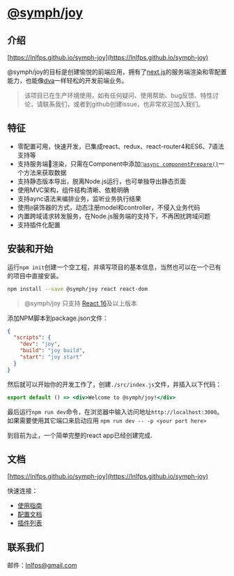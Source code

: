 
# [@symph/joy](https://lnlfps.github.io/symph-joy)

## 介绍

[https://lnlfps.github.io/symph-joy](https://lnlfps.github.io/symph-joy)

@symph/joy的目标是创建愉悦的前端应用，拥有了[next.js](https://github.com/zeit/next.js)的服务端渲染和零配置能力，也能像[dva](https://github.com/dvajs/dva)一样轻松的开发前端业务。

> 该项目已在生产环境使用，如有任何疑问、使用帮助、bug反馈、特性讨论，请联系我们，或者到github创建issue，也非常欢迎加入我们。

## 特征

- 零配置可用，快速开发，已集成react、redux、react-router4和ES6、7语法支持等
- 支持服务端渲染，只需在Component中添加[`async componentPrepare()`](https://lnlfps.github.io/symph-joy/#/getting-started?id=controller)一个方法来获取数据
- 支持静态版本导出，脱离Node.js运行，也可单独导出静态页面
- 使用MVC架构，组件结构清晰、依赖明确
- 支持aync语法来编排业务，监听业务执行结果
- 使用`@`装饰器的方式，动态注册model和controller，不侵入业务代码
- 内置跨域请求转发服务，在Node.js服务端的支持下，不再困扰跨域问题
- 支持插件化配置

## 安装和开始

运行`npm init`创建一个空工程，并填写项目的基本信息，当然也可以在一个已有的项目中直接安装。

```bash
npm install --save @symph/joy react react-dom
```

> @symph/joy 只支持 [React 16](https://reactjs.org/blog/2017/09/26/react-v16.0.html)及以上版本

添加NPM脚本到package.json文件：

```json
{
  "scripts": {
    "dev": "joy",
    "build": "joy build",
    "start": "joy start"
  }
}
```

然后就可以开始你的开发工作了，创建`./src/index.js`文件，并插入以下代码：

```jsx
export default () => <div>Welcome to @symph/joy!</div>
```

最后运行`npm run dev`命令，在浏览器中输入访问地址`http://localhost:3000`。如果需要使用其它端口来启动应用 `npm run dev -- -p <your port here>`

到目前为止，一个简单完整的react app已经创建完成.

## 文档

[https://lnlfps.github.io/symph-joy](https://lnlfps.github.io/symph-joy)

快速连接：

- [使用指南](https://lnlfps.github.io/symph-joy/#/getting-started)
- [配置文档](https://lnlfps.github.io/symph-joy/#/configurations)
- [插件列表](https://lnlfps.github.io/symph-joy/#/plugins)

## 联系我们

邮件：lnlfps@gmail.com
